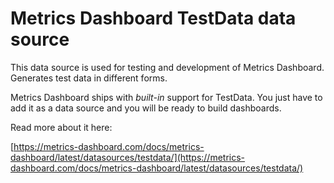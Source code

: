 # Metrics Dashboard TestData data source

This data source is used for testing and development of Metrics Dashboard. Generates test data in different forms.

Metrics Dashboard ships with _built-in_ support for TestData. You just have to add it as a data source and you will be ready to build dashboards.

Read more about it here:

[https://metrics-dashboard.com/docs/metrics-dashboard/latest/datasources/testdata/](https://metrics-dashboard.com/docs/metrics-dashboard/latest/datasources/testdata/)
